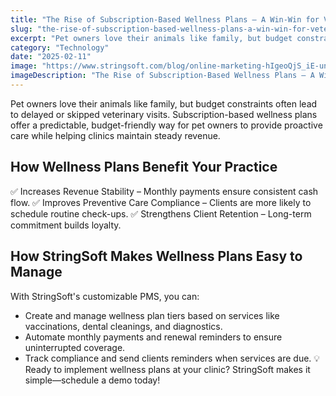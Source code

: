 ```yaml
---
title: "The Rise of Subscription-Based Wellness Plans – A Win-Win for Veterinary Practices and Pet Owners"
slug: "the-rise-of-subscription-based-wellness-plans-a-win-win-for-veterinary-practices-and-pet-owners"
excerpt: "Pet owners love their animals like family, but budget constraints often lead to delayed or skipped veterinary visits. Subscription-based wellness plans offer a predictable, budget-friendly way for …"
category: "Technology"
date: "2025-02-11"
image: "https://www.stringsoft.com/blog/online-marketing-hIgeoQjS_iE-unsplash-300x169.jpg"
imageDescription: "The Rise of Subscription-Based Wellness Plans – A Win-Win for Veterinary Practices and Pet Owners"
---
```

Pet owners love their animals like family, but budget constraints often lead to delayed or skipped veterinary visits. Subscription-based wellness plans offer a predictable, budget-friendly way for pet owners to provide proactive care while helping clinics maintain steady revenue.

## How Wellness Plans Benefit Your Practice
✅ Increases Revenue Stability – Monthly payments ensure consistent cash flow.
✅ Improves Preventive Care Compliance – Clients are more likely to schedule routine check-ups.
✅ Strengthens Client Retention – Long-term commitment builds loyalty.

## How StringSoft Makes Wellness Plans Easy to Manage
With StringSoft's customizable PMS, you can:
- Create and manage wellness plan tiers based on services like vaccinations, dental cleanings, and diagnostics.
- Automate monthly payments and renewal reminders to ensure uninterrupted coverage.
- Track compliance and send clients reminders when services are due.
💡 Ready to implement wellness plans at your clinic? StringSoft makes it simple—schedule a demo today!
